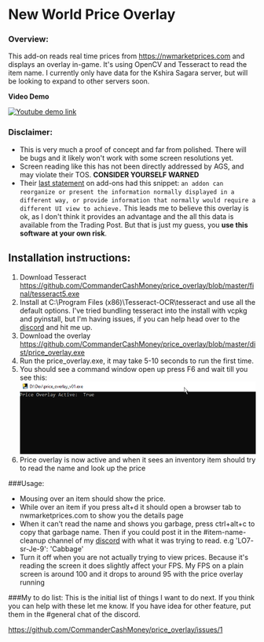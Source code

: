 # New World Price Overlay

### Overview:
This add-on reads real time prices from https://nwmarketprices.com and displays an overlay in-game. It's using OpenCV and Tesseract to read the item name. I currently only have data for the Kshira Sagara server, but will be looking to expand to other servers soon.

**Video Demo**

 [![Youtube demo link](![](readme_images/overlay_thumbnail.png))](https://www.youtube.com/watch?v=6FACB2sMQl4)

### Disclaimer:
- This is very much a proof of concept and far from polished. There will be bugs and it likely won't work with some screen resolutions yet.
- Screen reading like this has not been directly addressed by AGS, and may violate their TOS. **CONSIDER YOURSELF WARNED** 
- Their [last statement](https://forums.newworld.com/t/dev-blog-update-on-current-issues-3/573313) on add-ons had this snippet: `an addon can reorganize or present the information normally displayed in a different way, or provide information that normally would require a different UI view to achieve.` This leads me to believe this overlay is ok, as I don't think it provides an advantage and the all this data is available from the Trading Post. But that is just my guess, you **use this software at your own risk**.


## Installation instructions:
1. Download Tesseract https://github.com/CommanderCashMoney/price_overlay/blob/master/final/tesseract5.exe
2. Install at C:\Program Files (x86)\Tesseract-OCR\tesseract and use all the default options. I've tried bundling tesseract into the install with vcpkg and pyinstall, but I'm having issues, if you can help head over to the [discord](https://discord.gg/fAaezEcH) and hit me up.
3. Download the overlay https://github.com/CommanderCashMoney/price_overlay/blob/master/dist/price_overlay.exe
4. Run the price_overlay.exe, it may take 5-10 seconds to run the first time.
5. You should see a command window open up press F6 and wait till you see this: ![](readme_images/cmd_window_1.png)
6. Price overlay is now active and when it sees an inventory item should try to read the name and look up the price

###Usage:

- Mousing over an item should show the price.
- While over an item if you press alt+d it should open a browser tab to nwmarketprices.com to show you the details page
- When it can't read the name and shows you garbage, press ctrl+alt+c to copy that garbage name. Then if you could post it in the #item-name-cleanup channel of my [discord](https://discord.gg/fAaezEcH) with what it was trying to read. e.g 'LO7- sr-Je-9': 'Cabbage'
- Turn it off when you are not actually trying to view prices. Because it's reading the screen it does slightly affect your FPS. My FPS on a plain screen is around 100 and it drops to around 95 with the price overlay running


###My to do list:
This is the initial list of things I want to do next. If you think you can help with these let me know. If you have idea for other feature, put them in the #general chat of the discord.

https://github.com/CommanderCashMoney/price_overlay/issues/1
